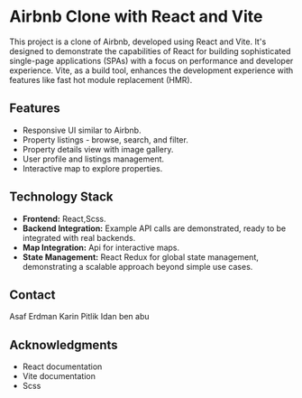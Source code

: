 # Airbnb Clone with React and Vite

This project is a clone of Airbnb, developed using React and Vite. It's designed to demonstrate the capabilities of React for building sophisticated single-page applications (SPAs) with a focus on performance and developer experience. Vite, as a build tool, enhances the development experience with features like fast hot module replacement (HMR).

## Features

- Responsive UI similar to Airbnb.
- Property listings - browse, search, and filter.
- Property details view with image gallery.
- User profile and listings management.
- Interactive map to explore properties.

## Technology Stack

- **Frontend:** React,Scss.
- **Backend Integration:** Example API calls are demonstrated, ready to be integrated with real backends.
- **Map Integration:** Api for interactive maps.
- **State Management:** React Redux for global state management, demonstrating a scalable approach beyond simple use cases.


## Contact

Asaf Erdman
Karin Pitlik
Idan ben abu

## Acknowledgments

- React documentation
- Vite documentation
- Scss
